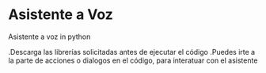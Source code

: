 # Asistente a Voz
Asistente a voz in python

.Descarga las librerías solicitadas antes de ejecutar el código
.Puedes irte a la parte de acciones o dialogos en el código, para interatuar con el asistente

